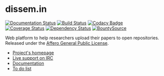 dissem.in
================

[![Documentation Status](https://img.shields.io/badge/docs-latest-brightgreen.svg?style=flat)](https://dev.dissem.in/doc/)
[![Build Status](https://travis-ci.org/dissemin/dissemin.svg?branch=master)](https://travis-ci.org/dissemin/dissemin)
[![Codacy Badge](https://api.codacy.com/project/badge/Grade/e8d7f47263fd4cfa9afb5ef5ebe95668)](https://www.codacy.com/app/dissemin/dissemin)
[![Coverage Status](https://coveralls.io/repos/dissemin/dissemin/badge.svg?branch=master&service=github)](https://coveralls.io/github/dissemin/dissemin?branch=master)
[![Dependency Status](https://dependencyci.com/github/dissemin/dissemin/badge)](https://dependencyci.com/github/dissemin/dissemin)
[![BountySource](https://www.bountysource.com/badge/tracker?tracker_id=6475570)](https://www.bountysource.com/teams/dissemin/issues?tracker_ids=6475570)

Web platform to help researchers upload their papers to open repositories.
Released under the [Affero General Public License](http://www.gnu.org/licenses/agpl-3.0.en.html).

* [Project's homepage](http://dissem.in)
* [Live support on IRC](irc://irc.ulminfo.fr/#openaccess)
* [Documentation](https://dev.dissem.in/)
* [To do list](https://github.com/wetneb/dissemin/issues)
